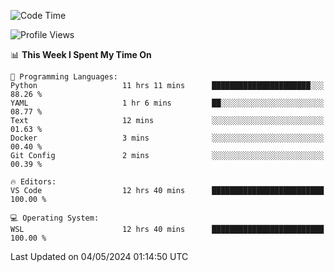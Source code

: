 <!--START_SECTION:waka-->
![Code Time](http://img.shields.io/badge/Code%20Time-621%20hrs%2030%20mins-blue)

![Profile Views](http://img.shields.io/badge/Profile%20Views-0-blue)

📊 **This Week I Spent My Time On** 

```text
💬 Programming Languages: 
Python                   11 hrs 11 mins      ██████████████████████░░░   88.26 % 
YAML                     1 hr 6 mins         ██░░░░░░░░░░░░░░░░░░░░░░░   08.77 % 
Text                     12 mins             ░░░░░░░░░░░░░░░░░░░░░░░░░   01.63 % 
Docker                   3 mins              ░░░░░░░░░░░░░░░░░░░░░░░░░   00.40 % 
Git Config               2 mins              ░░░░░░░░░░░░░░░░░░░░░░░░░   00.39 % 

🔥 Editors: 
VS Code                  12 hrs 40 mins      █████████████████████████   100.00 % 

💻 Operating System: 
WSL                      12 hrs 40 mins      █████████████████████████   100.00 % 
```


 Last Updated on 04/05/2024 01:14:50 UTC
<!--END_SECTION:waka-->
